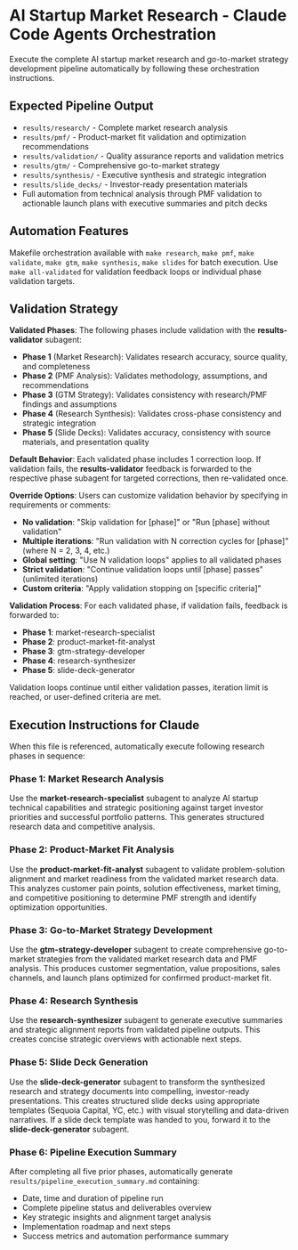 # AI Startup Market Research - Claude Code Agents Orchestration

Execute the complete AI startup market research and go-to-market strategy development pipeline automatically by following these orchestration instructions.

## Expected Pipeline Output

- `results/research/` - Complete market research analysis
- `results/pmf/` - Product-market fit validation and optimization recommendations
- `results/validation/` - Quality assurance reports and validation metrics
- `results/gtm/` - Comprehensive go-to-market strategy
- `results/synthesis/` - Executive synthesis and strategic integration
- `results/slide_decks/` - Investor-ready presentation materials
- Full automation from technical analysis through PMF validation to actionable launch plans with executive summaries and pitch decks

## Automation Features

Makefile orchestration available with `make research`, `make pmf`, `make validate`, `make gtm`, `make synthesis`, `make slides` for batch execution. Use `make all-validated` for validation feedback loops or individual phase validation targets.

## Validation Strategy

**Validated Phases**: The following phases include validation with the **results-validator** subagent:

- **Phase 1** (Market Research): Validates research accuracy, source quality, and completeness
- **Phase 2** (PMF Analysis): Validates methodology, assumptions, and recommendations  
- **Phase 3** (GTM Strategy): Validates consistency with research/PMF findings and assumptions
- **Phase 4** (Research Synthesis): Validates cross-phase consistency and strategic integration
- **Phase 5** (Slide Decks): Validates accuracy, consistency with source materials, and presentation quality

**Default Behavior**: Each validated phase includes 1 correction loop. If validation fails, the **results-validator** feedback is forwarded to the respective phase subagent for targeted corrections, then re-validated once.

**Override Options**: Users can customize validation behavior by specifying in requirements or comments:

- **No validation**: "Skip validation for [phase]" or "Run [phase] without validation"
- **Multiple iterations**: "Run validation with N correction cycles for [phase]" (where N = 2, 3, 4, etc.)
- **Global setting**: "Use N validation loops" applies to all validated phases
- **Strict validation**: "Continue validation loops until [phase] passes" (unlimited iterations)
- **Custom criteria**: "Apply validation stopping on [specific criteria]"

**Validation Process**: For each validated phase, if validation fails, feedback is forwarded to:

- **Phase 1**: market-research-specialist
- **Phase 2**: product-market-fit-analyst  
- **Phase 3**: gtm-strategy-developer
- **Phase 4**: research-synthesizer
- **Phase 5**: slide-deck-generator

Validation loops continue until either validation passes, iteration limit is reached, or user-defined criteria are met.

## Execution Instructions for Claude

When this file is referenced, automatically execute following research phases in sequence:

### Phase 1: Market Research Analysis

Use the **market-research-specialist** subagent to analyze AI startup technical capabilities and strategic positioning against target investor priorities and successful portfolio patterns. This generates structured research data and competitive analysis.

### Phase 2: Product-Market Fit Analysis

Use the **product-market-fit-analyst** subagent to validate problem-solution alignment and market readiness from the validated market research data. This analyzes customer pain points, solution effectiveness, market timing, and competitive positioning to determine PMF strength and identify optimization opportunities.

### Phase 3: Go-to-Market Strategy Development

Use the **gtm-strategy-developer** subagent to create comprehensive go-to-market strategies from the validated market research data and PMF analysis. This produces customer segmentation, value propositions, sales channels, and launch plans optimized for confirmed product-market fit.

### Phase 4: Research Synthesis

Use the **research-synthesizer** subagent to generate executive summaries and strategic alignment reports from validated pipeline outputs. This creates concise strategic overviews with actionable next steps.

### Phase 5: Slide Deck Generation

Use the **slide-deck-generator** subagent to transform the synthesized research and strategy documents into compelling, investor-ready presentations. This creates structured slide decks using appropriate templates (Sequoia Capital, YC, etc.) with visual storytelling and data-driven narratives. If a slide deck template was handed to you, forward it to the **slide-deck-generator** subagent.

### Phase 6: Pipeline Execution Summary

After completing all five prior phases, automatically generate `results/pipeline_execution_summary.md` containing:

- Date, time and duration of pipeline run
- Complete pipeline status and deliverables overview
- Key strategic insights and alignment target analysis
- Implementation roadmap and next steps
- Success metrics and automation performance summary
